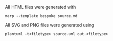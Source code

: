 All HTML files were generated with
```
marp --template bespoke source.md
```

All SVG and PNG files were generated using
```
plantuml -t<filetype> source.uml out.<filetype>
```



